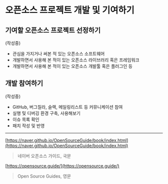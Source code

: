 # 오픈소스 프로젝트 개발 및 기여하기

## 기여할 오픈소스 프로젝트 선정하기

(작성중)

- 관심을 가지거나 써본 적 있는 오픈소스 소프트웨어
- 개발하면서 사용해 본 적이 있는 오픈소스 라이브러리 혹은 프레임워크
- 개발하면서 사용해 본 적이 있는 오픈소스 개발툴 혹은 플러그인 등

## 개발 참여하기

(작성중)

- GitHub, 버그질라, 슬랙, 메일링리스트 등 커뮤니케이션 참여
- 실행 및 디버깅 환경 구축, 사용해보기
- 이슈 목록 확인
- 패치 작성 및 반영

---

[https://naver.github.io/OpenSourceGuide/book/index.html](https://naver.github.io/OpenSourceGuide/book/index.html)
> 네이버 오픈소스 가이드, 국문

[https://opensource.guide/](https://opensource.guide/)
> Open Source Guides, 영문

